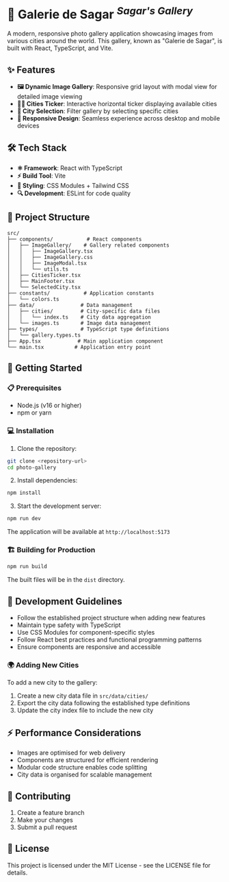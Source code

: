# 🌁 Galerie de Sagar <sup>_Sagar's Gallery_</sup>

A modern, responsive photo gallery application showcasing images from various cities around the world. This gallery, known as "Galerie de Sagar", is built with React, TypeScript, and Vite.

## ✨ Features

- **🖼️ Dynamic Image Gallery**: Responsive grid layout with modal view for detailed image viewing
- **🏃‍♂️ Cities Ticker**: Interactive horizontal ticker displaying available cities
- **🎯 City Selection**: Filter gallery by selecting specific cities
- **📱 Responsive Design**: Seamless experience across desktop and mobile devices

## 🛠️ Tech Stack

- **⚛️ Framework**: React with TypeScript
- **⚡ Build Tool**: Vite
- **🎨 Styling**: CSS Modules + Tailwind CSS
- **🔍 Development**: ESLint for code quality

## 📁 Project Structure

```
src/
├── components/           # React components
│   ├── ImageGallery/    # Gallery related components
│   │   ├── ImageGallery.tsx
│   │   ├── ImageGallery.css
│   │   ├── ImageModal.tsx
│   │   └── utils.ts
│   ├── CitiesTicker.tsx
│   ├── MainFooter.tsx
│   └── SelectedCity.tsx
├── constants/           # Application constants
│   └── colors.ts
├── data/               # Data management
│   ├── cities/         # City-specific data files
│   │   └── index.ts    # City data aggregation
│   └── images.ts       # Image data management
├── types/              # TypeScript type definitions
│   └── gallery.types.ts
├── App.tsx            # Main application component
└── main.tsx          # Application entry point
```

## 🚀 Getting Started

### 📋 Prerequisites

- Node.js (v16 or higher)
- npm or yarn

### 💻 Installation

1. Clone the repository:

```bash
git clone <repository-url>
cd photo-gallery
```

2. Install dependencies:

```bash
npm install
```

3. Start the development server:

```bash
npm run dev
```

The application will be available at `http://localhost:5173`

### 🏗️ Building for Production

```bash
npm run build
```

The built files will be in the `dist` directory.

## 📝 Development Guidelines

- Follow the established project structure when adding new features
- Maintain type safety with TypeScript
- Use CSS Modules for component-specific styles
- Follow React best practices and functional programming patterns
- Ensure components are responsive and accessible

### 🌍 Adding New Cities

To add a new city to the gallery:

1. Create a new city data file in `src/data/cities/`
2. Export the city data following the established type definitions
3. Update the city index file to include the new city

## ⚡ Performance Considerations

- Images are optimised for web delivery
- Components are structured for efficient rendering
- Modular code structure enables code splitting
- City data is organised for scalable management

## 🤝 Contributing

1. Create a feature branch
2. Make your changes
3. Submit a pull request

## 📄 License

This project is licensed under the MIT License - see the LICENSE file for details.
